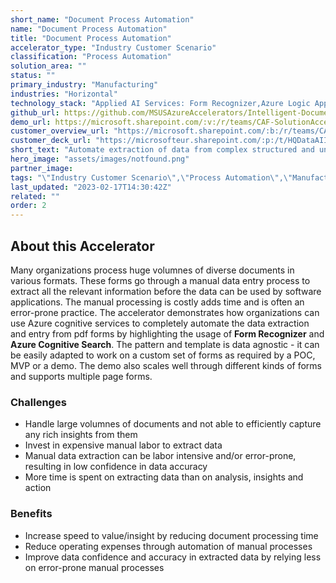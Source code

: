 ```yaml
---
short_name: "Document Process Automation"
name: "Document Process Automation"
title: "Document Process Automation"
accelerator_type: "Industry Customer Scenario"
classification: "Process Automation"
solution_area: ""
status: ""
primary_industry: "Manufacturing"
industries: "Horizontal"
technology_stack: "Applied AI Services: Form Recognizer,Azure Logic Apps,Azure Cosmos DB,Power BI,Azure Data Explorer,Bot Framework,Luis"
github_url: https://github.com/MSUSAzureAccelerators/Intelligent-Document-Processing-Accelerator
demo_url: https://microsoft.sharepoint.com/:v:/r/teams/CAF-SolutionAccelerators/Shared%20Documents/General/BVA%20Files/Intelligent%20Document%20Processing/POV_demo_Intelligent%20Document%20Processing.mp4?csf=1&web=1&e=0HpkAa
customer_overview_url: "https://microsoft.sharepoint.com/:b:/r/teams/CAF-SolutionAccelerators/Shared%20Documents/General/BVA%20Files/Intelligent%20Document%20Processing/Intelligent%20Document%20Processing%20Overview.pdf?csf=1&web=1&e=GEDa1Q"
customer_deck_url: "https://microsofteur.sharepoint.com/:p:/t/HQDataAIIndustryTeam/EWem9s1YQExIiK6NP6-p8EwBi_PTcWn08PxdvffIao6QWg?e=z3rvvq"
short_text: "Automate extraction of data from complex structured and unstructured documents to unlock insights."
hero_image: "assets/images/notfound.png"
partner_image: 
tags: "\"Industry Customer Scenario\",\"Process Automation\",\"Manufacturing\",\"Horizontal\",\"Applied AI Services: Form Recognizer\",\"Azure Logic Apps\",\"Azure Cosmos DB\",\"Power BI\",\"Azure Data Explorer\",\"Bot Framework\",\"Luis\""
last_updated: "2023-02-17T14:30:42Z"
related: ""
order: 2
---
```

## About this Accelerator

Many organizations process huge volumnes of diverse documents in various formats. These forms go through a manual data entry process to extract all the relevant information before the data can be used by software applications. The manual processing is costly adds time and is often an error-prone practice. The accelerator demonstrates how organizations can use Azure cognitive services to completely automate the data extraction and entry from pdf forms by highlighting the usage of **Form Recognizer** and **Azure Cognitive Search**. The pattern and template is data agnostic - it can be easily adapted to work on a custom set of forms as required by a POC, MVP or a demo. The demo also scales well through different kinds of forms and supports multiple page forms.

### Challenges
- Handle large volumnes of documents and not able to efficiently capture any rich insights from them
- Invest in expensive manual labor to extract data
- Manual data extraction can be labor intensive and/or error-prone, resulting in low confidence in data accuracy
- More time is spent on extracting data than on analysis, insights and action

### Benefits
- Increase speed to value/insight by reducing document processing time
- Reduce operating expenses through automation of manual processes
- Improve data confidence and accuracy in extracted data by relying less on error-prone manual processes